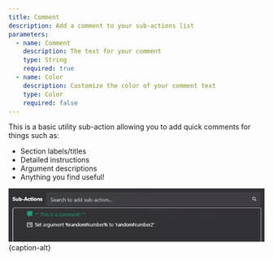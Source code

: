 ```yaml
---
title: Comment
description: Add a comment to your sub-actions list
parameters:
  - name: Comment
    description: The text for your comment
    type: String
    required: true
  - name: Color
    description: Customize the color of your comment text
    type: Color
    required: false
---
```


This is a basic utility sub-action allowing you to add quick comments for things such as:

- Section labels/titles
- Detailed instructions
- Argument descriptions
- Anything you find useful!

![Example](assets/comment-example.png){caption-alt}